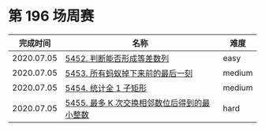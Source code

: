 # 第 196 场周赛

**完成时间**|**名称**|**难度**
------------|--------|------------
2020.07.05|[5452. 判断能否形成等差数列](./5452.%20判断能否形成等差数列)|easy
2020.07.05|[5453. 所有蚂蚁掉下来前的最后一刻](./5453.%20所有蚂蚁掉下来前的最后一刻)|medium
2020.07.05|[5454. 统计全 1 子矩形](./5454.%20统计全%201%20子矩形)|medium
2020.07.05|[5455. 最多 K 次交换相邻数位后得到的最小整数](./5455.%20最多%20K%20次交换相邻数位后得到的最小整数)|hard
